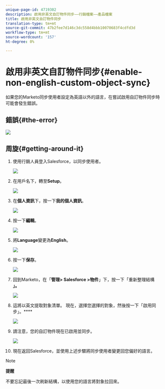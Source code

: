 ```yaml
---
unique-page-id: 4719302
description: 啟用非英文自訂物件同步——行銷檔案——產品檔案
title: 啟用非英文自訂物件同步
translation-type: tm+mt
source-git-commit: 47b2fee7d146c3dc558d4bbb10070683f4cdfd3d
workflow-type: tm+mt
source-wordcount: '157'
ht-degree: 0%

---
```



# 啟用非英文自訂物件同步{#enable-non-english-custom-object-sync}

如果您的Marketo同步使用者設定為英語以外的語言，在嘗試啟用自訂物件同步時可能會發生錯誤。

## 錯誤{#the-error}

![](assets/image2014-12-10-13-3a17-3a51.png)

## 周旋{#getting-around-it}

1. 使用行銷人員登入Salesforce，以同步使用者。

   ![](assets/image2014-12-10-13-3a18-3a1.png)

1. 在用戶名下，轉至&#x200B;**Setup**。

   ![](assets/image2014-12-10-13-3a18-3a11.png)

1. 在&#x200B;**個人資訊**&#x200B;下，按一下&#x200B;**我的個人資訊**。

   ![](assets/image2014-12-10-13-3a18-3a22.png)

1. 按一下&#x200B;**編輯**。

   ![](assets/image2014-12-10-13-3a18-3a32.png)

1. 將&#x200B;**Language**&#x200B;變更為&#x200B;**English**。

   ![](assets/image2014-12-10-13-3a18-3a45.png)

1. 按一下&#x200B;**保存**。

   ![](assets/image2014-12-10-13-3a18-3a55.png)

1. 回到Marketo，在「**管理> Salesforce >物件**」下，按一下「重新整理結構&#x200B;**」。**

   ![](assets/image2014-12-10-13-3a19-3a6.png)

1. 這將以英文提取對象清單。 現在，選擇您選擇的對象，然後按一下「啟用同步」。****

   ![](assets/image2014-12-10-13-3a19-3a16.png)

1. 請注意，您的自訂物件現在已啟用並同步。

   ![](assets/image2014-12-10-13-3a19-3a26.png)

1. 現在返回Salesforce，並使用上述步驟將同步使用者變更回您偏好的語言。

>[!NOTE]
>
>**提醒**
>
>不要忘記最後一次刷新結構，以使用您的語言將對象拉回來。

